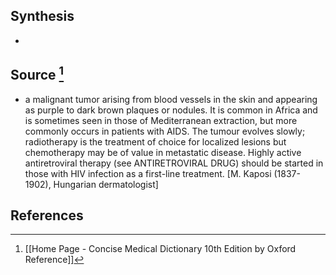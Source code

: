 ## Synthesis
- 
## Source [^1]
- a malignant tumor arising from blood vessels in the skin and appearing as purple to dark brown plaques or nodules. It is common in Africa and is sometimes seen in those of Mediterranean extraction, but more commonly occurs in patients with AIDS. The tumour evolves slowly; radiotherapy is the treatment of choice for localized lesions but chemotherapy may be of value in metastatic disease. Highly active antiretroviral therapy (see ANTIRETROVIRAL DRUG) should be started in those with HIV infection as a first-line treatment. \[M. Kaposi (1837-1902), Hungarian dermatologist]
## References

[^1]: [[Home Page - Concise Medical Dictionary 10th Edition by Oxford Reference]]